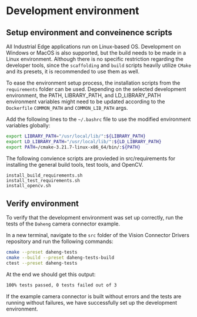 # Development environment

## Setup environment and conveinence scripts
All Industrial Edge applications run on Linux-based OS. Development on Windows or MacOS is also supported, but the build needs to be made in a Linux environment. Although there is no specific restriction regarding the developer tools, since the ```scaffolding``` and ```build``` scripts heavily utilize ```CMake``` and its presets, it is recommended to use them as well.

To ease the environment setup process, the installation scripts from the ```requirements``` folder can be used. Depending on the selected development environment, the PATH, LIBRARY_PATH, and LD_LIBRARY_PATH environment variables might need to be updated according to the ```Dockerfile``` ```COMMON_PATH``` and ```COMMON_LIB_PATH``` args.

Add the following lines to the ```~/.bashrc``` file to use the modified environment variables globally:
```bash
export LIBRARY_PATH="/usr/local/lib/":${LIBRARY_PATH}
export LD_LIBRARY_PATH="/usr/local/lib/":${LD_LIBRARY_PATH}
export PATH=/cmake-3.21.7-linux-x86_64/bin/:${PATH}
```
The following convience scripts are provieded in src/requirements for installing the general build tools, test tools, and OpenCV.
```
install_build_requirements.sh
install_test_requirements.sh
install_opencv.sh
```
## Verify environment
To verify that the development environment was set up correctly, run the tests of the ```Daheng``` camera connector example.

In a new terminal, navigate to the ```src``` folder of the Vision Connector Drivers repository and run the following commands:
```bash
cmake --preset daheng-tests
cmake --build --preset daheng-tests-build
ctest --preset daheng-tests
```
At the end we should get this output:

```bash
100% tests passed, 0 tests failed out of 3
```

If the example camera connector is built without errors and the tests are running without failures, we have successfully set up the development environment.